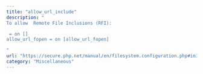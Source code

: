 ```yaml
---
title: "allow_url_include"
description: "
To allow  Remote File Inclusions (RFI):

 = on []
allow_url_fopen = on [allow_url_fopen]

"
url: "https://secure.php.net/manual/en/filesystem.configuration.php#ini.allow-url-include"
category: "Miscellaneous"
---
```

